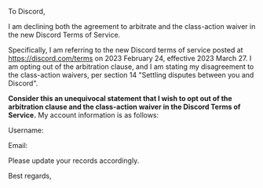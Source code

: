 To Discord,

I am declining both the agreement to arbitrate and the class-action waiver in the new Discord Terms of Service.

Specifically, I am referring to the new Discord terms of service posted at https://discord.com/terms on 2023 February 24, effective 2023 March 27. I am opting out of the arbitration clause, and I am stating my disagreement to the class-action waivers, per section 14 "Settling disputes between you and Discord".

**Consider this an unequivocal statement that I wish to opt out of the arbitration clause and the class-action waiver in the Discord Terms of Service.** My account information is as follows:

Username:

Email:

Please update your records accordingly.

Best regards,
